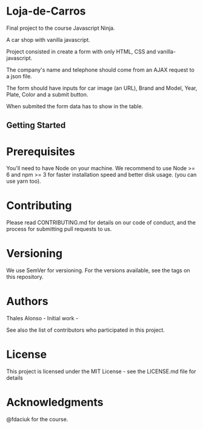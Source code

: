 <h1>Loja-de-Carros</h1>

<p> Final project to the course Javascript Ninja. </p>

<p>A car shop with vanilla javascript.</p>

<p>Project consisted in create a form with only HTML, CSS and vanilla-javascript.</p>

<p>The company's name and telephone should come from an AJAX request to a json file.</p>

<p>The form should have inputs for car image (an URL), Brand and Model, Year, Plate, Color and a submit button.</p>

<p>When submited the form data has to show in the table.</p>

<h2> Getting Started</h2>
<h1>Prerequisites</h1>
<p>You'll need to have Node on your machine. We recommend to use Node >= 6 and npm >= 3 for faster installation speed and better disk usage. (you can use yarn too).</p>


<h1> Contributing </h1>
<p>Please read CONTRIBUTING.md for details on our code of conduct, and the process for submitting pull requests to us.</p>

<h1> Versioning </h1>
<p>We use SemVer for versioning. For the versions available, see the tags on this repository.</p>

<h1> Authors </h1>
<p>Thales Alonso - Initial work -</p>
<p>See also the list of contributors who participated in this project.</p>

<h1> License </h1>
<p>This project is licensed under the MIT License - see the LICENSE.md file for details</p>

<h1>Acknowledgments</h1>
@fdaciuk for the course.</p>
